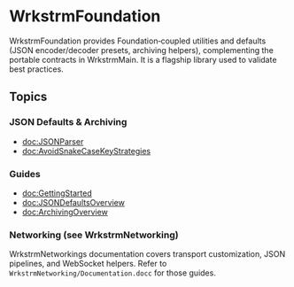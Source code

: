 # WrkstrmFoundation

WrkstrmFoundation provides Foundation‑coupled utilities and defaults (JSON encoder/decoder presets, archiving helpers), complementing the portable contracts in WrkstrmMain. It is a flagship library used to validate best practices.

## Topics

### JSON Defaults & Archiving

- <doc:JSONParser>
- <doc:AvoidSnakeCaseKeyStrategies>

### Guides

- <doc:GettingStarted>
- <doc:JSONDefaultsOverview>
- <doc:ArchivingOverview>

### Networking (see WrkstrmNetworking)

WrkstrmNetworkings documentation covers transport customization, JSON pipelines, and WebSocket helpers. Refer to `WrkstrmNetworking/Documentation.docc` for those guides.
